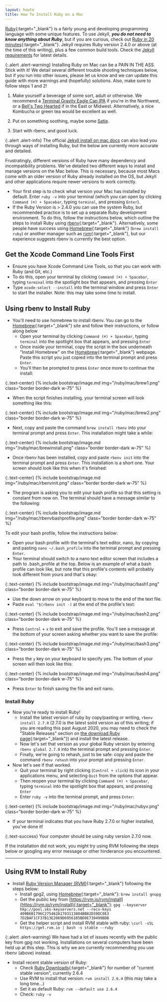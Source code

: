 ```yaml
---
layout: howto
title: How To Install Ruby on a Mac
---
```


[Ruby](https://www.ruby-lang.org/en/){:target="_blank"} is a fairly young and developing programming language with some unique features. 
To use Jekyll, ***you do not need to know anything about Ruby***, but if you are curious, check out [Ruby in 20 minutes](https://www.ruby-lang.org/en/documentation/quickstart/){:target="_blank"}.
Jekyll requires Ruby version 2.4.0 or above (at the time of this writing), plus a few common build tools. 
Check the [Jekyll requirements](https://jekyllrb.com/docs/installation/) for latest details.

{:.alert .alert-warning}
Installing Ruby on Mac can be a PAIN IN THE ASS. Stick with it! We detail several different trouble shooting techniques below, but if you run into other issues, please let us know and we can update this guide with more warnings and (hopefully) solutions. Also, make sure to follow steps 1 and 2!

1. Make yourself a beverage of some sort, adult or otherwise. We recommend a [Terminal Gravity Eagle Cap IPA](https://terminalgravitybrewing.com/eagle-cap) if you're in the Northwest, or a [Bell's Two Hearted](http://www.bellsbeer.com/beer/year-round/two-hearted-ale) if in the East or Midwest. Alternatively, a nice Kombucha or green tea would be excellent as well.

2. Put on something soothing, maybe some [Satie](https://youtu.be/_fuIMye31Gw). 

3. Start with rbenv, and good luck. 

{:.alert .alert-info}
The official [Jekyll install on mac docs](https://jekyllrb.com/docs/installation/macos/) can also lead you through ways of installing Ruby, but the below are currently more accurate and detailed.

Frustratingly, different versions of Ruby have many dependency and incompatibility problems. We've detailed two different ways to install and manage versions on the Mac below. This is necessary, because most Macs come with an older version of Ruby already installed on the OS, but Jekyll and other applications require newer versions to work correctly. 

- Your first step is to check what version your Mac has installed by default. Enter `ruby -v` into your terminal (which you can open by clicking `Command (⌘) + Spacebar`, typing `terminal`, and pressing `Enter`). 
- If the Ruby Version is > 2.4.0 you can use the system Ruby, but recommended practice is to set up a separate Ruby development environment. To do this, follow the instructions below, which outline the steps to install Ruby using [rbenv](https://github.com/rbenv/rbenv){:target="_blank"}. Alternatively, some people have success using [Homebrew](https://brew.sh/){:target="_blank"} (`brew install ruby`) or another manager such as [rvm](https://rvm.io){:target="_blank"}, but our experience suggests rbenv is currently the best option.

## Get the Xcode Command Line Tools First
- Ensure you have Xcode Command Line Tools, so that you can work with Ruby (and Git, etc.)
- To do this, open your terminal by clicking `Command (⌘) + Spacebar`, typing `terminal` into the spotlight box that appears, and pressing `Enter`
- Type `xcode-select --install` into the terminal window and press `Enter` to start the installer. Note: this may take some time to install.
 
## Using rbenv to Install Ruby

- You'll need to use homebrew to install rbenv. You can go to the [Homebrew](https://brew.sh/){:target="_blank"} site and follow their instructions, or follow along below
    - Open your terminal by clicking `Command (⌘) + Spacebar`, typing `terminal` into the spotlight box that appears, and pressing `Enter`
    - Once inside your terminal, copy the script in the box underneath "Install Homebrew" on the [Homebrew](https://brew.sh/){:target="_blank"} webpage. Paste this script you just copied into the terminal prompt and press `Enter`. 
    - You'll then be prompted to press `Enter` once more to continue the install:

{:.text-center}
{% include bootstrap/image.md img="/ruby/mac/brew1.png" class="border border-dark w-75" %}

- When the script finishes installing, your terminal screen will look something like this:

{:.text-center}
{% include bootstrap/image.md img="/ruby/mac/brew2.png" class="border border-dark w-75" %}

- Next, copy and paste the command `brew install rbenv` into your terminal prompt and press `Enter`. This installation might take a while:

{:.text-center}
{% include bootstrap/image.md img="/ruby/mac/brewinstall.png" class="border border-dark w-75" %}

- Once rbenv has been installed, copy and paste `rbenv init` into the terminal prompt and press `Enter`. This installation is a short one. Your screen should look like this when it's finished:

{:.text-center}
{% include bootstrap/image.md img="/ruby/mac/rbenvinit.png" class="border border-dark w-75" %}

- The program is asking you to edit your bash profile so that this setting is constant from now on. The terminal should have a message similar to the following:

{:.text-center}
{% include bootstrap/image.md img="/ruby/mac/rbenvbashprofile.png" class="border border-dark w-75" %}

To edit your bash profile, follow the instructions below: 
- Open your bash profile with the terminal's text editor, nano, by copying and pasting  `nano ~/.bash_profile` into the terminal prompt and pressing `Enter`. 
- Your terminal should switch to a nano text editor screen that includes a path to .bash_profile at the top. Below is an example of what a bash profile can look like, but note that this profile's contents will probably look different from yours and that's okay:

{:.text-center}
{% include bootstrap/image.md img="/ruby/mac/bash1.png" class="border border-dark w-75" %}

- Use the down arrow on your keyboard to move to the end of the text file.
- Paste `eval "$(rbenv init -)` at the end of the profile's text:

{:.text-center}
{% include bootstrap/image.md img="/ruby/mac/bash2.png" class="border border-dark w-75" %}

- Press `Control` + `x` to exit and save the profile. You'll see a message at the bottom of your screen asking whether you want to save the profile:

{:.text-center}
{% include bootstrap/image.md img="/ruby/mac/bash3.png" class="border border-dark w-75" %}

- Press the `y` key on your keyboard to specify yes. The bottom of your screen will then look like this:

{:.text-center}
{% include bootstrap/image.md img="/ruby/mac/bash4.png" class="border border-dark w-75" %}

- Press `Enter` to finish saving the file and exit nano.

### Install Ruby

- Now you're ready to install Ruby!
    - Install the latest version of ruby by copy/pasting or writing, `rbenv install 2.7.0`  (2.7.0 is the latest solid version as of this writing; if you are reading this past August 2020, you may need to check the "Stable Releases" section on [the download Ruby page](https://www.ruby-lang.org/en/downloads/){:target="_blank"}) and install the latest release.
    - Now let's set that version as your global Ruby version by entering `rbenv global 2.7.0` into the terminal prompt and pressing `Enter`. 
    - Finally, we're going to rehash, just to be safe: copy and paste the command `rbenv rehash` into your prompt and pressing `Enter`.
- Now let's see if that worked. 
    - Quit your terminal by right clicking (`Control + click`) its icon in your applications menu, and selecting `Quit` from the options that appear.
    - Then reopen your terminal by clicking `Command (⌘) + Spacebar`, typing `terminal` into the spotlight box that appears, and pressing `Enter`
    - Enter `ruby -v` into the terminal prompt, and press `Enter`:

{:.text-center}
{% include bootstrap/image.md img="/ruby/mac/rubyv.png" class="border border-dark w-75" %}

- If your terminal indicates that you have Ruby 2.7.0 or higher installed, you've done it!

{:.text-success}
Your computer should be using ruby version 2.7.0 now. 

If the installation did not work, you might try using RVM following the steps below or googling any error message or other hinderance you encountered. 

---

## Using RVM to Install Ruby
 - Install [Ruby Version Manager (RVM)](https://rvm.io/){:target="_blank"} following the steps below:
    - Install gpg2, using [Homebrew](https://brew.sh/){:target="_blank"}: `brew install gnupg`
    - Get the public key from [https://rvm.io/rvm/install](https://rvm.io/rvm/install){:target="_blank"}: `gpg --keyserver hkp://pool.sks-keyservers.net --recv-keys 409B6B1796C275462A1703113804BB82D39DC0E3 7D2BAF1CF37B13E2069D6956105BD0E739499BDB`
    - Get the helper script and install RVM stable with ruby: `\curl -sSL https://get.rvm.io | bash -s stable --ruby`

{:.alert .alert-warning}
We have had a lot of issues recently with the public key from gpg not working. Installations on several computers have been held up at this step. This is why we are currently recommending you use rbenv (above) instead.

- Install recent stable version of Ruby:
    - Check [Ruby Downloads](https://www.ruby-lang.org/en/downloads/){:target="_blank"} for number of "current stable version", currently 2.6.4
    - Use RVM to install that version: `rvm install 2.6.4` (this may take a long time...)
    - Set it as default Ruby: `rvm --default use 2.6.4`
    - Check: `ruby -v`